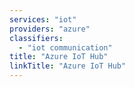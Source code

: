 ```yaml
---
services: "iot"
providers: "azure"
classifiers: 
  - "iot communication"
title: "Azure IoT Hub"
linkTitle: "Azure IoT Hub"
---
```

